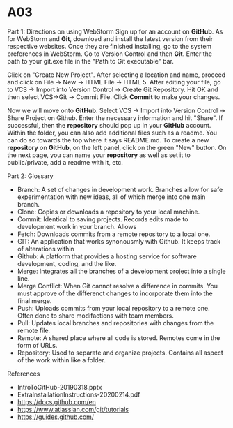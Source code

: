 # A03

Part 1: Directions on using WebStorm
Sign up for an account on **GitHub**. As for WebStorm and **Git**, download and install the latest version from their respective websites. Once they are finished installing, go to the system preferences in WebStorm. Go to Version Control and then **Git**. Enter the path to your git.exe file in the "Path to Git executable" bar.

Click on "Create New Project". After selecting a location and name, proceed and click on File -> New -> HTML File -> HTML 5. After editing your file, go to VCS -> Import into Version Control -> Create Git Repository. Hit OK and then select VCS->Git -> Commit File. Click **Commit** to make your changes.

Now we will move onto **GitHub**. Select VCS -> Import into Version Control -> Share Project on Github. Enter the necessary information and hit "Share". If successful, then the **repository** should pop up in your **GitHub** account. Within the folder, you can also add additional files such as a readme. You can do so towards the top where it says README.md. To create a new **repository** on **GitHub**, on the left panel, click on the green "New" button. On the next page, you can name your **repository** as well as set it to public/private, add a readme with it, etc.


Part 2: Glossary
- Branch: A set of changes in development work. Branches allow for safe experimentation with new ideas, all of which merge into one main branch.
- Clone: Copies or downloads a repository to your local machine.
- Commit: Identical to saving projects. Records edits made to development work in your branch. Allows 
- Fetch: Downloads commits from a remote repository to a local one. 
- GIT: An application that works synonousmly with Github. It keeps track of alterations within 
- Github: A platform that provides a hosting service for software development, coding, and the like.
- Merge: Integrates all the branches of a development project into a single line.
- Merge Conflict: When Git cannot resolve a difference in commits. You must approve of the differenct changes to incorporate them into the final merge.
- Push: Uploads commits from your local repository to a remote one. Often done to share modifactions with team members.
- Pull: Updates local branches and repositories with changes from the remote file.
- Remote: A shared place where all code is stored. Remotes come in the form of URLs.
- Repository: Used to separate and organize projects. Contains all aspect of the work within like a folder.


References
- IntroToGitHub-20190318.pptx
- ExtraInstallationInstructions-20200214.pdf
- https://docs.github.com/en
- https://www.atlassian.com/git/tutorials
- https://guides.github.com/
